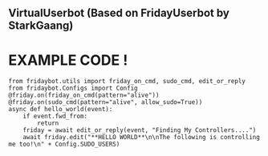 ## VirtualUserbot (Based on FridayUserbot by StarkGaang)
# EXAMPLE CODE !
```python3
from fridaybot.utils import friday_on_cmd, sudo_cmd, edit_or_reply
from fridaybot.Configs import Config
@friday.on(friday_on_cmd(pattern="alive"))
@friday.on(sudo_cmd(pattern="alive", allow_sudo=True))
async def hello_world(event):
    if event.fwd_from:
        return
    friday = await edit_or_reply(event, "Finding My Controllers....")
    await friday.edit("**HELLO WORLD**\n\nThe following is controlling me too!\n" + Config.SUDO_USERS)
```
